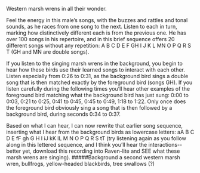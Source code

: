 Western marsh wrens in all their wonder. 

Feel the energy in this male’s songs, with the buzzes and rattles and tonal sounds, as he races from one song to the next. Listen to each in turn, marking how distinctively different each is from the previous one. He has over 100 songs in his repertoire, and in this brief sequence offers 20 different songs without any repetition: A B C D E F GH I J K L MN O P Q R S T (GH and MN are double songs).

If you listen to the singing marsh wrens in the background, you begin to hear how these birds use their learned songs to interact with each other. Listen especially from 0:26 to 0:31, as the background bird sings a double song that is then matched exactly by the foreground bird (songs GH). If you listen carefully during the following times you’ll hear other examples of the foreground bird matching what the background bird has just sung: 0:00 to 0:03, 0:21 to 0:25, 0:41 to 0:45, 0:45 to 0:49, 1:18 to 1:22. Only once does the foreground bird obviously sing a song that is then followed by a background bird, during seconds 0:34 to 0:37. 

Based on what I can hear, I can now rewrite that earlier song sequence, inserting what I hear from the background birds as lowercase letters: aA B C D E fF gh G H I iJ kK lL M N O P Q R S tT (try listening again as you follow along in this lettered sequence, and I think you’ll hear the interactions--better yet, download this recording into Raven-lite and SEE what these marsh wrens are singing).
#####Background
a second western marsh wren, bullfrogs, yellow-headed blackbirds, tree swallows (?)
